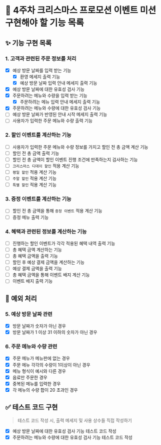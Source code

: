 # 🎄 4주차 크리스마스 프로모션 이벤트 미션 구현해야 할 기능 목록

## ✨ 기능 구현 목록

### 1. 고객과 관련된 주문 정보를 처리

- [x] 예상 방문 날짜를 입력 받는 기능
  - [x] 환영 메세지 출력 기능
  - [x] 예상 방문 날짜 입력 안내 메세지 출력 기능
- [x] 예상 방문 날짜에 대한 유효성 검사 기능
- [x] 주문하려는 메뉴와 수량을 입력 받는 기능
  - [x] 주문하려는 메뉴 입력 안내 메세지 출력 기능
- [x] 주문하려는 메뉴와 수량에 대한 유효성 검사 기능
- [ ] 예상 방문 날짜가 반영된 안내 시작 메세지 출력 기능
- [ ] 사용자가 입력한 주문 메뉴와 수량 출력 기능

### 2. 할인 이벤트를 계산하는 기능

- [ ] 사용자가 입력한 주문 메뉴와 수량 정보를 가지고 할인 전 총 금액 계산 기능
- [ ] 할인 전 총 금액 출력 기능
- [ ] 할인 전 총 금액이 할인 이벤트 진행 조건에 만족하는지 검사하는 기능
- [ ] ``크리스마스 디데이 할인`` 적용 계산 기능
- [ ] ``평일 할인`` 적용 계산 기능
- [ ] ``주말 할인`` 적용 계산 기능
- [ ] ``특별 할인`` 적용 계산 기능

### 3. 증정 이벤트를 계산하는 기능

- [ ] 할인 전 총 금액을 통해 ``증정 이벤트`` 적용 계산 기능
- [ ] 증정 메뉴 출력 기능

### 4. 혜택과 관련된 정보를 계산하는 기능

- [ ] 진행하는 할인 이벤트가 각각 적용된 혜택 내역 출력 기능
- [ ] 총 혜택 금액 계산하는 기능
- [ ] 총 혜택 금액을 출력 기능
- [ ] 할인 후 예상 결제 금액을 계산하는 기능
- [ ] 예상 결제 금액을 출력 기능
- [ ] 총 혜택 금액을 통해 이벤트 배지 계산 기능
- [ ] 이벤트 배지 출력 기능

## 🥅 예외 처리

### 5. 예상 방문 날짜 관련

- [x] 방문 날짜가 숫자가 아닌 경우
- [x] 방문 날짜가 1 이상 31 이하의 숫자가 아닌 경우

### 6. 주문 메뉴와 수량 관련

- [x] 주문 메뉴가 메뉴판에 없는 경우
- [x] 주문 메뉴 각각의 수량이 1이상이 아닌 경우
- [x] 메뉴 형식이 예시와 다른 경우
- [x] 음료만 주문한 경우
- [x] 중복된 메뉴를 입력한 경우
- [x] 각 메뉴의 수량 합이 20 초과인 경우

## ✅ 테스트 코드 구현

> 테스트 코드 작성 시, 출력 메세지 및 사용 상수들 직접 작성하기

- [x] 예상 방문 날짜에 대한 유효성 검사 기능 테스트 코드 작성
- [x] 주문하려는 메뉴와 수량에 대한 유효성 검사 기능 테스트 코드 작성